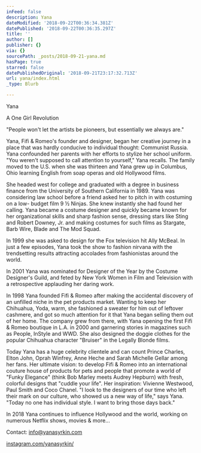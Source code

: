```yaml
---
inFeed: false
description: Yana
dateModified: '2018-09-22T00:36:34.381Z'
datePublished: '2018-09-22T00:36:35.297Z'
title: ''
author: []
publisher: {}
via: {}
sourcePath: _posts/2018-09-21-yana.md
hasPage: true
starred: false
datePublishedOriginal: '2018-09-21T23:17:32.713Z'
url: yana/index.html
_type: Blurb

---
```

Yana

A One Girl Revolution

"People won't let the artists be pioneers, but essentially we always are."

Yana, Fifi & Romeo's founder and designer, began her creative journey in a place that was hardly conducive to individual thought: Communist Russia. Yana confounded her parents with her efforts to stylize her school uniform. "You weren't supposed to call attention to yourself," Yana recalls. The family moved to the U.S. when she was thirteen and Yana grew up in Columbus, Ohio learning English from soap operas and old Hollywood films.

She headed west for college and graduated with a degree in business finance from the University of Southern California in 1989\. Yana was considering law school before a friend asked her to pitch in with costuming on a low- budget film 9 ½ Ninjas. She knew instantly she had found her calling. Yana became a costume designer and quickly became known for her organizational skills and sharp fashion sense, dressing stars like Sting and Robert Downey, Jr. and making costumes for such films as Stargate, Barb Wire, Blade and The Mod Squad.

In 1999 she was asked to design for the Fox television hit Ally McBeal. In just a few episodes, Yana took the show to fashion nirvana with the trendsetting results attracting accolades from fashionistas around the world.

In 2001 Yana was nominated for Designer of the Year by the Costume Designer's Guild, and feted by New York Women in Film and Television with a retrospective applauding her daring work.

In 1998 Yana founded Fifi & Romeo after making the accidental discovery of an unfilled niche in the pet products market. Wanting to keep her Chihuahua, Yoda, warm, she fashioned a sweater for him out of leftover cashmere, and got so much attention for it that Yana began selling them out of her home. The company grew from there, with Yana opening the first Fifi & Romeo boutique in L.A. in 2000 and garnering stories in magazines such as People, InStyle and WWD. She also designed the doggie clothes for the popular Chihuahua character "Bruiser" in the Legally Blonde films.

Today Yana has a huge celebrity clientele and can count Prince Charles, Elton John, Oprah Winfrey, Anne Heche and Sarah Michelle Gellar among her fans. Her ultimate vision: to develop Fifi & Romeo into an international couture house of products for pets and people that promote a world of "Funky Elegance" (think Bob Marley meets Audrey Hepburn) with fresh, colorful designs that "cuddle your life". Her inspiration: Vivienne Westwood, Paul Smith and Coco Chanel. "I look to the designers of our time who left their mark on our culture, who showed us a new way of life," says Yana. "Today no one has individual style. I want to bring those days back."

In 2018 Yana continues to influence Hollywood and the world, working on numerous Netflix shows, movies & more...

Contact: info@yanasyrkin.com

[instagram.com/yanasyrkin/][0]

[0]: https://www.instagram.com/yanasyrkin/ "Yana on Instagram"